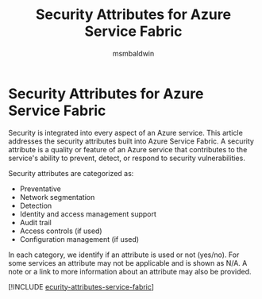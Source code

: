 ﻿---
title: Security Attributes for Azure Service Fabric
description: A checklist of common security attributes for evaluating Azure Service Fabric
services: service-fabric
documentationcenter: ''
author: msmbaldwin
manager: mbaldwin

ms.service: service-fabric
ms.topic: conceptual
ms.date: 01/31/2019
ms.author: mbaldwin

---
# Security Attributes for Azure Service Fabric

Security is integrated into every aspect of an Azure service. This article addresses the security attributes built into Azure Service Fabric. A security attribute is a quality or feature of an Azure service that contributes to the service's ability to prevent, detect, or respond to security vulnerabilities.

Security attributes are categorized as:
* Preventative
* Network segmentation
* Detection
* Identity and access management support
* Audit trail
* Access controls (if used)
* Configuration management (if used)

In each category, we identify if an attribute is used or not (yes/no). For some services an attribute may not be applicable and is shown as N/A. A note or a link to more information about an attribute may also be provided.


[!INCLUDE [ecurity-attributes-service-fabric](../../includes/security-attributes-service-fabric.md)]